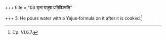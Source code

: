 +++
title = "03 शृतां यजुषा प्रतिषिञ्चति"

+++
3. He pours water with a Yajus-formula on it after it is cooked.[^1]  

[^1]: Cp. VI.6.7.  
